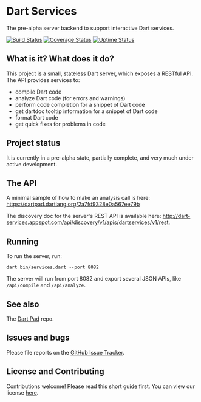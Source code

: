 # Dart Services

The pre-alpha server backend to support interactive Dart services.

[![Build Status](https://travis-ci.org/dart-lang/dart-services.svg?branch=master)](https://travis-ci.org/dart-lang/dart-services)
[![Coverage Status](https://coveralls.io/repos/dart-lang/dart-services/badge.svg?branch=master)](https://coveralls.io/r/dart-lang/dart-services?branch=master)
[![Uptime Status](https://img.shields.io/badge/uptime-Pingdom-blue.svg)](http://stats.pingdom.com/8n3tfpl1u0j9)

## What is it? What does it do?

This project is a small, stateless Dart server, which exposes a RESTful API.
The API provides services to:

- compile Dart code
- analyze Dart code (for errors and warnings)
- perform code completion for a snippet of Dart code
- get dartdoc tooltip information for a snippet of Dart code
- format Dart code
- get quick fixes for problems in code

## Project status

It is currently in a pre-alpha state, partially complete, and very much under active development.

## The API

A minimal sample of how to make an analysis call is here:
https://dartpad.dartlang.org/2a7fd9328e0a567ee79b

The discovery doc for the server's REST API is available here:
http://dart-services.appspot.com/api/discovery/v1/apis/dartservices/v1/rest.

## Running

To run the server, run:

    dart bin/services.dart --port 8082

The server will run from port 8082 and export several JSON APIs, like
`/api/compile` and `/api/analyze`.

## See also

The [Dart Pad](https://github.com/dart-lang/dart-pad) repo.

## Issues and bugs

Please file reports on the
[GitHub Issue Tracker](https://github.com/dart-lang/dart-services/issues).

## License and Contributing

Contributions welcome! Please read this short
[guide](https://github.com/dart-lang/dart-services/wiki/Contributing) first.
You can view our license
[here](https://github.com/dart-lang/dart-services/blob/master/LICENSE).

